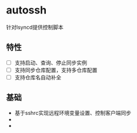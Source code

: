 # autossh
针对lsyncd提供控制脚本

## 特性
- [ ] 支持启动、查询、停止同步实例
- [ ] 支持同步仓库配置，支持多仓库配置
- [ ] 支持仓库名自动补全

## 基础
- 基于sshrc实现远程环境变量设置、控制客户端同步 
- 
- 
